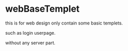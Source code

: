 webBaseTemplet
==============

this is for web design
only contain some basic templets.

such as login userpage.

without any server part.


